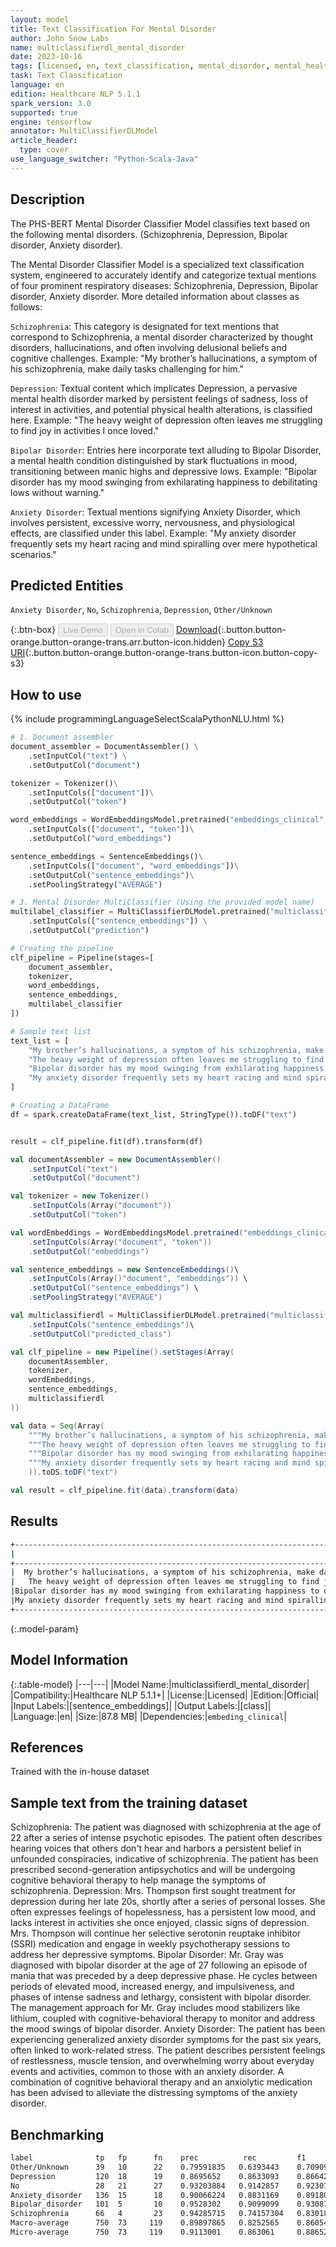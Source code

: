 ```yaml
---
layout: model
title: Text Classification For Mental Disorder
author: John Snow Labs
name: multiclassifierdl_mental_disorder
date: 2023-10-16
tags: [licensed, en, text_classification, mental_disorder, mental_health, tensorflow]
task: Text Classification
language: en
edition: Healthcare NLP 5.1.1
spark_version: 3.0
supported: true
engine: tensorflow
annotator: MultiClassifierDLModel
article_header:
  type: cover
use_language_switcher: "Python-Scala-Java"
---
```


## Description

The PHS-BERT Mental Disorder Classifier Model classifies text based on the following mental disorders. (Schizophrenia, Depression, Bipolar disorder, Anxiety disorder).

The Mental Disorder Classifier Model is a specialized text classification system, engineered to accurately identify and categorize textual mentions of four prominent respiratory diseases: Schizophrenia, Depression, Bipolar disorder, Anxiety disorder. More detailed information about classes as follows:

`Schizophrenia`: This category is designated for text mentions that correspond to Schizophrenia, a mental disorder characterized by thought disorders, hallucinations, and often involving delusional beliefs and cognitive challenges. Example: "My brother’s hallucinations, a symptom of his schizophrenia, make daily tasks challenging for him."

`Depression`: Textual content which implicates Depression, a pervasive mental health disorder marked by persistent feelings of sadness, loss of interest in activities, and potential physical health alterations, is classified here. Example: "The heavy weight of depression often leaves me struggling to find joy in activities I once loved."

`Bipolar Disorder`: Entries here incorporate text alluding to Bipolar Disorder, a mental health condition distinguished by stark fluctuations in mood, transitioning between manic highs and depressive lows. Example: "Bipolar disorder has my mood swinging from exhilarating happiness to debilitating lows without warning."

`Anxiety Disorder`: Textual mentions signifying Anxiety Disorder, which involves persistent, excessive worry, nervousness, and physiological effects, are classified under this label. Example: "My anxiety disorder frequently sets my heart racing and mind spiralling over mere hypothetical scenarios."

## Predicted Entities

`Anxiety Disorder`, `No`, `Schizophrenia`, `Depression`, `Other/Unknown`

{:.btn-box}
<button class="button button-orange" disabled>Live Demo</button>
<button class="button button-orange" disabled>Open in Colab</button>
[Download](https://s3.amazonaws.com/auxdata.johnsnowlabs.com/clinical/models/multiclassifierdl_mental_disorder_en_5.1.1_3.0_1697441541490.zip){:.button.button-orange.button-orange-trans.arr.button-icon.hidden}
[Copy S3 URI](s3://auxdata.johnsnowlabs.com/clinical/models/multiclassifierdl_mental_disorder_en_5.1.1_3.0_1697441541490.zip){:.button.button-orange.button-orange-trans.button-icon.button-copy-s3}

## How to use



<div class="tabs-box" markdown="1">
{% include programmingLanguageSelectScalaPythonNLU.html %}
  
```python
# 1. Document assembler
document_assembler = DocumentAssembler() \
    .setInputCol("text") \
    .setOutputCol("document")

tokenizer = Tokenizer()\
    .setInputCols(["document"])\
    .setOutputCol("token")

word_embeddings = WordEmbeddingsModel.pretrained("embeddings_clinical", "en", "clinical/models")\
    .setInputCols(["document", "token"])\
    .setOutputCol("word_embeddings")

sentence_embeddings = SentenceEmbeddings()\
    .setInputCols(["document", "word_embeddings"])\
    .setOutputCol("sentence_embeddings")\
    .setPoolingStrategy("AVERAGE")

# 3. Mental Disorder MultiClassifier (Using the provided model name)
multilabel_classifier = MultiClassifierDLModel.pretrained("multiclassifierdl_mental_disorder", "en", "clinical/models") \
    .setInputCols(["sentence_embeddings"]) \
    .setOutputCol("prediction")

# Creating the pipeline
clf_pipeline = Pipeline(stages=[
    document_assembler,
    tokenizer,
    word_embeddings,
    sentence_embeddings,
    multilabel_classifier
])

# Sample text list
text_list = [
    "My brother’s hallucinations, a symptom of his schizophrenia, make daily tasks challenging for him.",
    "The heavy weight of depression often leaves me struggling to find joy in activities I once loved.",
    "Bipolar disorder has my mood swinging from exhilarating happiness to debilitating lows without warning.",
    "My anxiety disorder frequently sets my heart racing and mind spiralling over mere hypothetical scenarios."
]

# Creating a DataFrame
df = spark.createDataFrame(text_list, StringType()).toDF("text")


result = clf_pipeline.fit(df).transform(df)
```
```scala
val documentAssembler = new DocumentAssembler()
    .setInputCol("text")
    .setOutputCol("document")

val tokenizer = new Tokenizer()
    .setInputCols(Array("document"))
    .setOutputCol("token")

val wordEmbeddings = WordEmbeddingsModel.pretrained("embeddings_clinical", "en", "clinical/models")
    .setInputCols(Array("document", "token"))
    .setOutputCol("embeddings")

val sentence_embeddings = new SentenceEmbeddings()\
    .setInputCols(Array()"document", "embeddings")) \
    .setOutputCol("sentence_embeddings") \
    .setPoolingStrategy("AVERAGE")

val multiclassifierdl = MultiClassifierDLModel.pretrained("multiclassifierdl_mental_disorder", "en", "clinical/models")\
    .setInputCols("sentence_embeddings")\
    .setOutputCol("predicted_class")

val clf_pipeline = new Pipeline().setStages(Array(
    documentAssembler,
    tokenizer,
    wordEmbeddings,
    sentence_embeddings,
    multiclassifierdl
))

val data = Seq(Array(
    """My brother’s hallucinations, a symptom of his schizophrenia, make daily tasks challenging for him.""",
    """The heavy weight of depression often leaves me struggling to find joy in activities I once loved.""",
    """Bipolar disorder has my mood swinging from exhilarating happiness to debilitating lows without warning.""",
    """My anxiety disorder frequently sets my heart racing and mind spiralling over mere hypothetical scenarios.""",
    )).toDS.toDF("text")

val result = clf_pipeline.fit(data).transform(data)

```
</div>

## Results

```bash
+----------------------------------------------------------------------------------------------------+---------------------------------------------------+
|                                                                                                text|                                             result|
+----------------------------------------------------------------------------------------------------+---------------------------------------------------+
|  My brother’s hallucinations, a symptom of his schizophrenia, make daily tasks challenging for him.|      [Anxiety disorder, Depression, Schizophrenia]|
|   The heavy weight of depression often leaves me struggling to find joy in activities I once loved.|                     [Anxiety disorder, Depression]|
|Bipolar disorder has my mood swinging from exhilarating happiness to debilitating lows without wa...|               [Anxiety disorder, Bipolar disorder]|
|My anxiety disorder frequently sets my heart racing and mind spiralling over mere hypothetical sc...|[Anxiety disorder, Schizophrenia, Bipolar disorder]|
+----------------------------------------------------------------------------------------------------+---------------------------------------------------+
```

{:.model-param}
## Model Information

{:.table-model}
|---|---|
|Model Name:|multiclassifierdl_mental_disorder|
|Compatibility:|Healthcare NLP 5.1.1+|
|License:|Licensed|
|Edition:|Official|
|Input Labels:|[sentence_embeddings]|
|Output Labels:|[class]|
|Language:|en|
|Size:|87.8 MB|
|Dependencies:|`embeding_clinical`|

## References

Trained with the in-house dataset

## Sample text from the training dataset

Schizophrenia:
The patient was diagnosed with schizophrenia at the age of 22 after a series of intense psychotic episodes.
The patient often describes hearing voices that others don't hear and harbors a persistent belief in unfounded conspiracies, indicative of schizophrenia.
The patient has been prescribed second-generation antipsychotics and will be undergoing cognitive behavioral therapy to help manage the symptoms of schizophrenia.
Depression:
Mrs. Thompson first sought treatment for depression during her late 20s, shortly after a series of personal losses.
She often expresses feelings of hopelessness, has a persistent low mood, and lacks interest in activities she once enjoyed, classic signs of depression.
Mrs. Thompson will continue her selective serotonin reuptake inhibitor (SSRI) medication and engage in weekly psychotherapy sessions to address her depressive symptoms.
Bipolar Disorder:
Mr. Gray was diagnosed with bipolar disorder at the age of 27 following an episode of mania that was preceded by a deep depressive phase.
He cycles between periods of elevated mood, increased energy, and impulsiveness, and phases of intense sadness and lethargy, consistent with bipolar disorder.
The management approach for Mr. Gray includes mood stabilizers like lithium, coupled with cognitive-behavioral therapy to monitor and address the mood swings of bipolar disorder.
Anxiety Disorder:
The patient has been experiencing generalized anxiety disorder symptoms for the past six years, often linked to work-related stress.
The patient describes persistent feelings of restlessness, muscle tension, and overwhelming worry about everyday events and activities, common to those with an anxiety disorder.
A combination of cognitive behavioral therapy and an anxiolytic medication has been advised to alleviate the distressing symptoms of the anxiety disorder.

## Benchmarking

```bash
label              tp   fp      fn    prec          rec         f1
Other/Unknown      39   10      22    0.79591835   0.6393443    0.7090909
Depression         120  18      19    0.8695652    0.8633093    0.866426
No                 28   21      27    0.93203884   0.9142857    0.9230769
Anxiety_disorder   136  15      18    0.90066224   0.8831169    0.8918033
Bipolar_disorder   101  5       10    0.9528302    0.9099099    0.9308756
Schizophrenia      66   4       23    0.94285715   0.74157304   0.8301887
Macro-average      750  73     119    0.89897865   0.8252565    0.8605415
Micro-average      750  73     119    0.9113001    0.863061     0.886524
```
